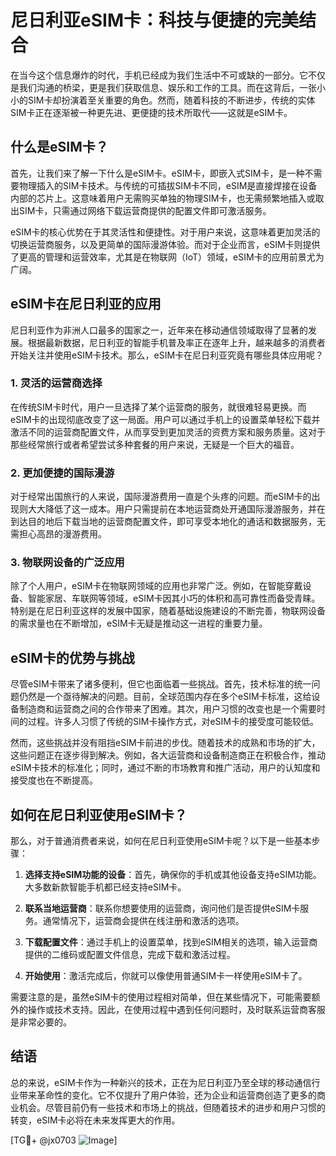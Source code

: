# 尼日利亚eSIM卡：科技与便捷的完美结合

在当今这个信息爆炸的时代，手机已经成为我们生活中不可或缺的一部分。它不仅是我们沟通的桥梁，更是我们获取信息、娱乐和工作的工具。而在这背后，一张小小的SIM卡却扮演着至关重要的角色。然而，随着科技的不断进步，传统的实体SIM卡正在逐渐被一种更先进、更便捷的技术所取代——这就是eSIM卡。

## 什么是eSIM卡？

首先，让我们来了解一下什么是eSIM卡。eSIM卡，即嵌入式SIM卡，是一种不需要物理插入的SIM卡技术。与传统的可插拔SIM卡不同，eSIM是直接焊接在设备内部的芯片上。这意味着用户无需购买单独的物理SIM卡，也无需频繁地插入或取出SIM卡，只需通过网络下载运营商提供的配置文件即可激活服务。

eSIM卡的核心优势在于其灵活性和便捷性。对于用户来说，这意味着更加灵活的切换运营商服务，以及更简单的国际漫游体验。而对于企业而言，eSIM卡则提供了更高的管理和运营效率，尤其是在物联网（IoT）领域，eSIM卡的应用前景尤为广阔。

## eSIM卡在尼日利亚的应用

尼日利亚作为非洲人口最多的国家之一，近年来在移动通信领域取得了显著的发展。根据最新数据，尼日利亚的智能手机普及率正在逐年上升，越来越多的消费者开始关注并使用eSIM卡技术。那么，eSIM卡在尼日利亚究竟有哪些具体应用呢？

### 1. 灵活的运营商选择

在传统SIM卡时代，用户一旦选择了某个运营商的服务，就很难轻易更换。而eSIM卡的出现彻底改变了这一局面。用户可以通过手机上的设置菜单轻松下载并激活不同的运营商配置文件，从而享受到更加灵活的资费方案和服务质量。这对于那些经常旅行或者希望尝试多种套餐的用户来说，无疑是一个巨大的福音。

### 2. 更加便捷的国际漫游

对于经常出国旅行的人来说，国际漫游费用一直是个头疼的问题。而eSIM卡的出现则大大降低了这一成本。用户只需提前在本地运营商处开通国际漫游服务，并在到达目的地后下载当地的运营商配置文件，即可享受本地化的通话和数据服务，无需担心高昂的漫游费用。

### 3. 物联网设备的广泛应用

除了个人用户，eSIM卡在物联网领域的应用也非常广泛。例如，在智能穿戴设备、智能家居、车联网等领域，eSIM卡因其小巧的体积和高可靠性而备受青睐。特别是在尼日利亚这样的发展中国家，随着基础设施建设的不断完善，物联网设备的需求量也在不断增加，eSIM卡无疑是推动这一进程的重要力量。

## eSIM卡的优势与挑战

尽管eSIM卡带来了诸多便利，但它也面临着一些挑战。首先，技术标准的统一问题仍然是一个亟待解决的问题。目前，全球范围内存在多个eSIM卡标准，这给设备制造商和运营商之间的合作带来了困难。其次，用户习惯的改变也是一个需要时间的过程。许多人习惯了传统的SIM卡操作方式，对eSIM卡的接受度可能较低。

然而，这些挑战并没有阻挡eSIM卡前进的步伐。随着技术的成熟和市场的扩大，这些问题正在逐步得到解决。例如，各大运营商和设备制造商正在积极合作，推动eSIM卡技术的标准化；同时，通过不断的市场教育和推广活动，用户的认知度和接受度也在不断提高。

## 如何在尼日利亚使用eSIM卡？

那么，对于普通消费者来说，如何在尼日利亚使用eSIM卡呢？以下是一些基本步骤：

1. **选择支持eSIM功能的设备**：首先，确保你的手机或其他设备支持eSIM功能。大多数新款智能手机都已经支持eSIM卡。

2. **联系当地运营商**：联系你想要使用的运营商，询问他们是否提供eSIM卡服务。通常情况下，运营商会提供在线注册和激活的选项。

3. **下载配置文件**：通过手机上的设置菜单，找到eSIM相关的选项，输入运营商提供的二维码或配置文件信息，完成下载和激活过程。

4. **开始使用**：激活完成后，你就可以像使用普通SIM卡一样使用eSIM卡了。

需要注意的是，虽然eSIM卡的使用过程相对简单，但在某些情况下，可能需要额外的操作或技术支持。因此，在使用过程中遇到任何问题时，及时联系运营商客服是非常必要的。

## 结语

总的来说，eSIM卡作为一种新兴的技术，正在为尼日利亚乃至全球的移动通信行业带来革命性的变化。它不仅提升了用户体验，还为企业和运营商创造了更多的商业机会。尽管目前仍有一些技术和市场上的挑战，但随着技术的进步和用户习惯的转变，eSIM卡必将在未来发挥更大的作用。

[TG💪+ @jx0703 ![Image](https://github.com/user-attachments/assets/dbca1d08-cadb-493c-b0ec-ad6f7a83f270)]
